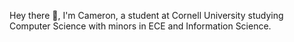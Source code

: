 Hey there 👋, I'm Cameron, a student at Cornell University studying Computer Science with minors in ECE and Information Science.
